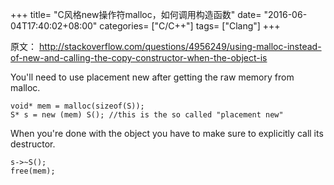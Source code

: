 +++
title= "C风格new操作符malloc，如何调用构造函数"
date= "2016-06-04T17:40:02+08:00"
categories= ["C/C++"]
tags= ["Clang"]
+++

原文：
http://stackoverflow.com/questions/4956249/using-malloc-instead-of-new-and-calling-the-copy-constructor-when-the-object-is

You'll need to use placement new after getting the raw memory from malloc.

    void* mem = malloc(sizeof(S));
    S* s = new (mem) S(); //this is the so called "placement new"

When you're done with the object you have to make sure to explicitly call its destructor.

    s->~S();
    free(mem);